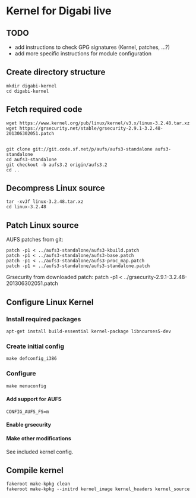 Kernel for Digabi live
======================================

## TODO
 - add instructions to check GPG signatures (Kernel, patches, ...?)
 - add more specific instructions for module configuration


## Create directory structure
    mkdir digabi-kernel
    cd digabi-kernel


## Fetch required code
    wget https://www.kernel.org/pub/linux/kernel/v3.x/linux-3.2.48.tar.xz
    wget https://grsecurity.net/stable/grsecurity-2.9.1-3.2.48-201306302051.patch


    git clone git://git.code.sf.net/p/aufs/aufs3-standalone aufs3-standalone
    cd aufs3-standalone
    git checkout -b aufs3.2 origin/aufs3.2
    cd ..

## Decompress Linux source
    tar -xvJf linux-3.2.48.tar.xz
    cd linux-3.2.48


## Patch Linux source
AUFS patches from git:

    patch -p1 < ../aufs3-standalone/aufs3-kbuild.patch
    patch -p1 < ../aufs3-standalone/aufs3-base.patch
    patch -p1 < ../aufs3-standalone/aufs3-proc_map.patch
    patch -p1 < ../aufs3-standalone/aufs3-standalone.patch


Grsecurity from downloaded patch:
    patch -p1 < ../grsecurity-2.9.1-3.2.48-201306302051.patch


## Configure Linux Kernel
### Install required packages
    apt-get install build-essential kernel-package libncurses5-dev


### Create initial config
    make defconfig_i386


### Configure
    make menuconfig


#### Add support for AUFS
    CONFIG_AUFS_FS=m


#### Enable grsecurity


#### Make other modifications
See included kernel config.


## Compile kernel
    fakeroot make-kpkg clean
    fakeroot make-kpkg --initrd kernel_image kernel_headers kernel_source
